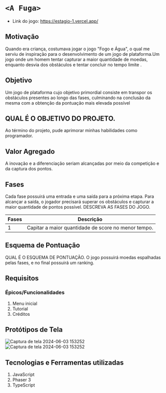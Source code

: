 # `<A Fuga>`

* Link do jogo: <a>https://estagio-1.vercel.app/</a>

## Motivação

Quando era criança, costumava jogar o jogo "Fogo e Água", o qual me serviu de inspiração para o desenvolvimento de um jogo de plataforma.Um jogo onde um homem tentar capturar a maior quantidade de moedas, enquanto desvia dos obstáculos e tentar concluir no tempo limite .  

## Objetivo

Um jogo de plataforma cujo objetivo primordial consiste em transpor os obstáculos presentes ao longo das fases, culminando na conclusão da mesma com a obtenção da pontuação mais elevada possível 

## QUAL É O OBJETIVO DO PROJETO.

Ao término do projeto, pude aprimorar minhas habilidades como programador.

## Valor Agregado

A inovação e a diferenciação seriam alcançadas por meio da competição e da captura dos pontos.

## Fases
Cada fase possuirá uma entrada e uma saída para a próxima etapa. Para alcançar a saída, o jogador precisará superar os obstáculos e capturar a maior quantidade de pontos possível.
DESCREVA AS FASES DO JOGO.

| Fases | Descrição |
| ----- | ----------- |
| 1     | Capitar a maior quantidade de score no menor tempo. |

## Esquema de Pontuação

QUAL É O ESQUEMA DE PONTUAÇÃO.
O jogo possuirá moedas espalhadas pelas fases, e no final possuirá um ranking. 

## Requisitos

### Épicos/Funcionalidades

1. Menu inicial
2. Tutorial
3. Créditos

## Protótipos de Tela
![Captura de tela 2024-06-03 153252](https://github.com/lucasMunizt/estagio-1/assets/87603728/a6573a3b-ca84-4ded-971e-666965ff9503)
![Captura de tela 2024-06-03 153252](https://github.com/lucasMunizt/estagio-1/assets/87603728/a6573a3b-ca84-4ded-971e-666965ff9503)




## Tecnologias e Ferramentas utilizadas

1. JavaScript
2. Phaser 3
3. TypeScript
